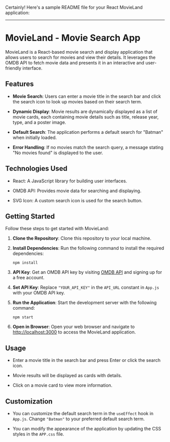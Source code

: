 Certainly! Here's a sample README file for your React MovieLand application:

---

# MovieLand - Movie Search App

MovieLand is a React-based movie search and display application that allows users to search for movies and view their details. It leverages the OMDB API to fetch movie data and presents it in an interactive and user-friendly interface.

## Features

- **Movie Search**: Users can enter a movie title in the search bar and click the search icon to look up movies based on their search term.

- **Dynamic Display**: Movie results are dynamically displayed as a list of movie cards, each containing movie details such as title, release year, type, and a poster image.

- **Default Search**: The application performs a default search for "Batman" when initially loaded.

- **Error Handling**: If no movies match the search query, a message stating "No movies found" is displayed to the user.

## Technologies Used

- React: A JavaScript library for building user interfaces.

- OMDB API: Provides movie data for searching and displaying.

- SVG Icon: A custom search icon is used for the search button.

## Getting Started

Follow these steps to get started with MovieLand:

1. **Clone the Repository**: Clone this repository to your local machine.

2. **Install Dependencies**: Run the following command to install the required dependencies:

   ```shell
   npm install
   ```

3. **API Key**: Get an OMDB API key by visiting [OMDB API](http://www.omdbapi.com/apikey.aspx) and signing up for a free account.

4. **Set API Key**: Replace `"YOUR_API_KEY"` in the `API_URL` constant in `App.js` with your OMDB API key.

5. **Run the Application**: Start the development server with the following command:

   ```shell
   npm start
   ```

6. **Open in Browser**: Open your web browser and navigate to [http://localhost:3000](http://localhost:3000) to access the MovieLand application.

## Usage

- Enter a movie title in the search bar and press Enter or click the search icon.

- Movie results will be displayed as cards with details.

- Click on a movie card to view more information.

## Customization

- You can customize the default search term in the `useEffect` hook in `App.js`. Change `"Batman"` to your preferred default search term.

- You can modify the appearance of the application by updating the CSS styles in the `APP.css` file.

